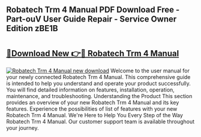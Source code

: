 ## Robatech Trm 4 Manual PDF Download Free - Part-ouV User Guide Repair - Service Owner Edition zBE1B

# <h2><a href="http://cf27136.oget.top/?id=Robatech+Trm+4+Manual">🔗Download New 👉🔴 Robatech Trm 4 Manual</a></h2>

[![Robatech Trm 4 Manual new download](https://i.imgur.com/5g1atiW.png)](http://cf27136.oget.top/?id=Robatech+Trm+4+Manual)
Welcome to the user manual for your newly connected Robatech Trm 4 Manual. This comprehensive guide is intended to help you understand and operate your product successfully. You will find detailed information on features, installation, operation, maintenance, and troubleshooting. Understanding the Product This section provides an overview of your new Robatech Trm 4 Manual and its key features. Experience the possibilities of list of features with your new Robatech Trm 4 Manual. We're Here to Help You Every Step of the Way Robatech Trm 4 Manual. Our customer support team is available throughout your journey.
